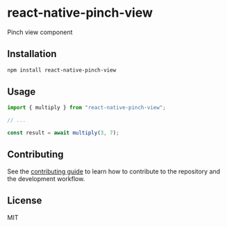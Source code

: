 # react-native-pinch-view

Pinch view component

## Installation

```sh
npm install react-native-pinch-view
```

## Usage

```js
import { multiply } from "react-native-pinch-view";

// ...

const result = await multiply(3, 7);
```

## Contributing

See the [contributing guide](CONTRIBUTING.md) to learn how to contribute to the repository and the development workflow.

## License

MIT
